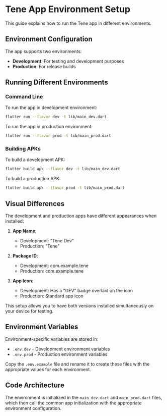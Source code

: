 # Tene App Environment Setup

This guide explains how to run the Tene app in different environments.

## Environment Configuration

The app supports two environments:
- **Development**: For testing and development purposes
- **Production**: For release builds

## Running Different Environments

### Command Line

To run the app in development environment:

```bash
flutter run --flavor dev -t lib/main_dev.dart
```

To run the app in production environment:

```bash
flutter run --flavor prod -t lib/main_prod.dart
```

### Building APKs

To build a development APK:

```bash
flutter build apk --flavor dev -t lib/main_dev.dart
```

To build a production APK:

```bash
flutter build apk --flavor prod -t lib/main_prod.dart
```

## Visual Differences

The development and production apps have different appearances when installed:

1. **App Name**:
   - Development: "Tene Dev"
   - Production: "Tene"

2. **Package ID**:
   - Development: com.example.tene
   - Production: com.example.tene

3. **App Icon**:
   - Development: Has a "DEV" badge overlaid on the icon
   - Production: Standard app icon

This setup allows you to have both versions installed simultaneously on your device for testing.

## Environment Variables

Environment-specific variables are stored in:
- `.env.dev` - Development environment variables
- `.env.prod` - Production environment variables

Copy the `.env.example` file and rename it to create these files with the appropriate values for each environment.

## Code Architecture

The environment is initialized in the `main_dev.dart` and `main_prod.dart` files, which then call the common app initialization with the appropriate environment configuration. 